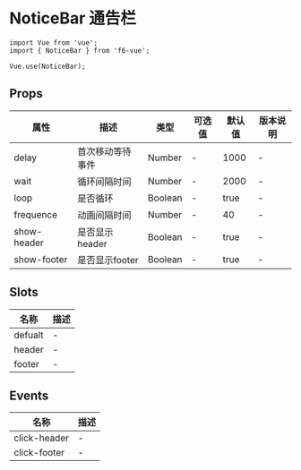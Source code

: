 # NoticeBar 通告栏

```JS
import Vue from 'vue';
import { NoticeBar } from 'f6-vue';

Vue.use(NoticeBar);
```

## Props

| 属性 | 描述 | 类型 | 可选值 | 默认值 | 版本说明 |
| - | - | - | - | - | - |
| delay | 首次移动等待事件 | Number | - | 1000 | - |
| wait | 循环间隔时间 | Number | - | 2000 | - |
| loop | 是否循环 | Boolean | - | true | - |
| frequence | 动画间隔时间 | Number | - | 40 | - |
| show-header | 是否显示header | Boolean | - | true | - |
| show-footer | 是否显示footer | Boolean | - | true | - |

## Slots

| 名称 | 描述 |
| - | - |
| defualt | - |
| header | - |
| footer | - |

## Events

| 名称 | 描述 |
| - | - |
| click-header | - |
| click-footer | - |